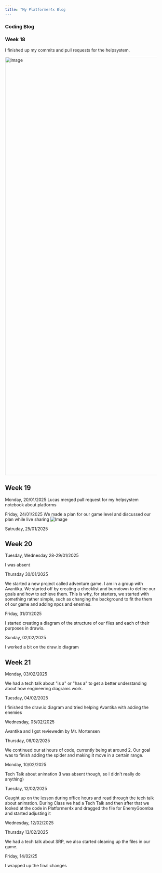 ```yaml
---
title: "My Platformer4x Blog
---
```

### Coding Blog

### Week 18
I finished up my commits and pull requests for the helpsystem.

<img width="1380" alt="Image" src="https://github.com/user-attachments/assets/9057c6b0-2311-45ab-9dc9-fac4d582ff26" />

## Week 19
Monday, 20/01/2025
Lucas merged pull request for my helpsystem notebook about platforms

Friday, 24/01/2025
We made a plan for our game level and discussed our plan while live sharing
![Image](https://github.com/user-attachments/assets/5d84e435-1716-4167-9f22-9d6675a196f5)

Satruday, 25/01/2025

## Week 20

Tuesday, Wednesday 28-29/01/2025

I was absent

Thursday 30/01/2025

We started a new project called adventure game. I am in a group with Avantika.
We started off by creating a checklist and burndown to define our goals and how to achieve them. This is why, for starters, we started with something rather simple, such as changing the background to fit the them of our game and adding npcs and enemies.

Friday, 31/01/2025

I started creating a diagram of the structure of our files and each of their purposes in drawio.

Sunday, 02/02/2025

I worked a bit on the draw.io diagram

## Week 21

Monday, 03/02/2025

We had a tech talk about "is a" or "has a" to get a better understanding about how engineering diagrams work.

Tuesday, 04/02/2025

I finished the draw.io diagram and tried helping Avantika with adding the enemies

Wednesday, 05/02/2025

Avantika and I got reviewedm by Mr. Mortensen

Thursday, 06/02/2025

We continued our at hours of code, currently being at around 2. Our goal was to finish adding the spider and making it move in a certain range.

Monday, 10/02/2025

Tech Talk about animation (I was absent though, so I didn't really do anything)

Tuesday, 12/02/2025

Caught up on the lesson during office hours and read through the tech talk about animation.
During Class we had a Tech Talk and then after that we looked at the code in Platformer4x and dragged the file for EnemyGoomba and started adjusting it

Wednesday, 12/02/2025


Thursday 13/02/2025

We had a tech talk about SRP, we also started cleaning up the files in our game.

Friday, 14/02/25

I wrapped up the final changes 